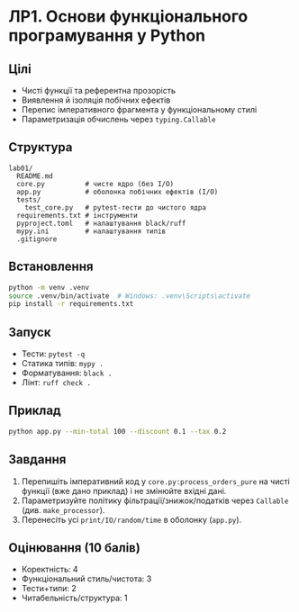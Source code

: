 # ЛР1. Основи функціонального програмування у Python

## Цілі
- Чисті функції та референтна прозорість
- Виявлення й ізоляція побічних ефектів
- Перепис імперативного фрагмента у функціональному стилі
- Параметризація обчислень через `typing.Callable`

## Структура
```
lab01/
  README.md
  core.py          # чисте ядро (без I/O)
  app.py           # оболонка побічних ефектів (I/O)
  tests/
    test_core.py   # pytest-тести до чистого ядра
  requirements.txt # інструменти
  pyproject.toml   # налаштування black/ruff
  mypy.ini         # налаштування типів
  .gitignore
```

## Встановлення
```bash
python -m venv .venv
source .venv/bin/activate  # Windows: .venv\Scripts\activate
pip install -r requirements.txt
```

## Запуск
- Тести: `pytest -q`
- Статика типів: `mypy .`
- Форматування: `black .`
- Лінт: `ruff check .`

## Приклад
```bash
python app.py --min-total 100 --discount 0.1 --tax 0.2
```

## Завдання
1. Перепишіть імперативний код у `core.py:process_orders_pure` на чисті функції (вже дано приклад) і не змінюйте вхідні дані.
2. Параметризуйте політику фільтрації/знижок/податків через `Callable` (див. `make_processor`).
3. Перенесіть усі `print/IO/random/time` в оболонку (`app.py`).

## Оцінювання (10 балів)
- Коректність: 4
- Функціональний стиль/чистота: 3
- Тести+типи: 2
- Читабельність/структура: 1
